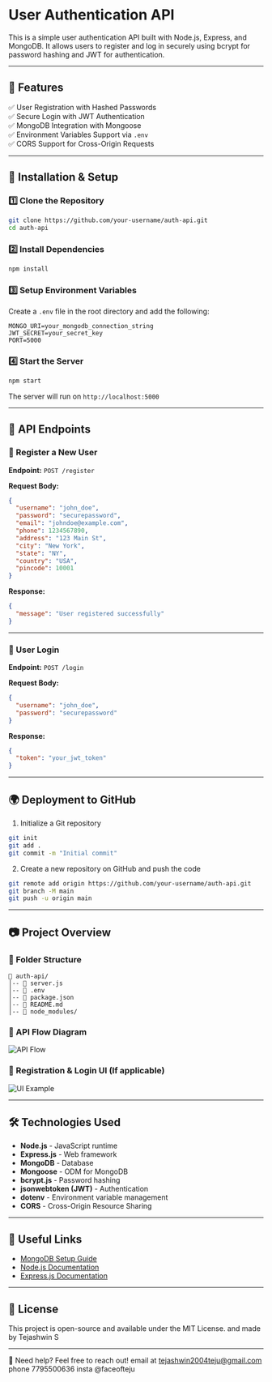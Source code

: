 # User Authentication API

This is a simple user authentication API built with Node.js, Express, and MongoDB. It allows users to register and log in securely using bcrypt for password hashing and JWT for authentication.

---

## 📌 Features

✅ User Registration with Hashed Passwords  
✅ Secure Login with JWT Authentication  
✅ MongoDB Integration with Mongoose  
✅ Environment Variables Support via `.env`  
✅ CORS Support for Cross-Origin Requests  

---

## 🚀 Installation & Setup

### 1️⃣ Clone the Repository
```bash
git clone https://github.com/your-username/auth-api.git
cd auth-api
```

### 2️⃣ Install Dependencies
```bash
npm install
```

### 3️⃣ Setup Environment Variables
Create a `.env` file in the root directory and add the following:
```
MONGO_URI=your_mongodb_connection_string
JWT_SECRET=your_secret_key
PORT=5000
```

### 4️⃣ Start the Server
```bash
npm start
```
The server will run on `http://localhost:5000`

---

## 📌 API Endpoints

### 🔹 Register a New User
**Endpoint:** `POST /register`

**Request Body:**
```json
{
  "username": "john_doe",
  "password": "securepassword",
  "email": "johndoe@example.com",
  "phone": 1234567890,
  "address": "123 Main St",
  "city": "New York",
  "state": "NY",
  "country": "USA",
  "pincode": 10001
}
```

**Response:**
```json
{
  "message": "User registered successfully"
}
```

---

### 🔹 User Login
**Endpoint:** `POST /login`

**Request Body:**
```json
{
  "username": "john_doe",
  "password": "securepassword"
}
```

**Response:**
```json
{
  "token": "your_jwt_token"
}
```

---

## 🌍 Deployment to GitHub

1. Initialize a Git repository
```bash
git init
git add .
git commit -m "Initial commit"
```

2. Create a new repository on GitHub and push the code
```bash
git remote add origin https://github.com/your-username/auth-api.git
git branch -M main
git push -u origin main
```

---

## 📷 Project Overview
### 📌 Folder Structure
```
📁 auth-api/
│-- 📄 server.js
│-- 📄 .env
│-- 📄 package.json
│-- 📄 README.md
│-- 📁 node_modules/
```

### 🔹 API Flow Diagram
![API Flow](https://via.placeholder.com/800x400.png?text=API+Flow+Diagram)

### 🔹 Registration & Login UI (If applicable)
![UI Example](https://via.placeholder.com/800x400.png?text=Registration+and+Login+UI)

---

## 🛠 Technologies Used
- **Node.js** - JavaScript runtime
- **Express.js** - Web framework
- **MongoDB** - Database
- **Mongoose** - ODM for MongoDB
- **bcrypt.js** - Password hashing
- **jsonwebtoken (JWT)** - Authentication
- **dotenv** - Environment variable management
- **CORS** - Cross-Origin Resource Sharing

---

## 🔗 Useful Links
- [MongoDB Setup Guide](https://www.mongodb.com/docs/)
- [Node.js Documentation](https://nodejs.org/en/docs/)
- [Express.js Documentation](https://expressjs.com/)

---

## 📝 License
This project is open-source and available under the MIT License.
and made by Tejashwin S 

---

📧 Need help? Feel free to reach out!
email at tejashwin2004teju@gmail.com
phone 7795500636
insta @faceofteju 

